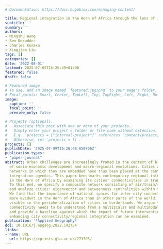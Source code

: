 ```yaml
---
# Documentation: https://docs.hugoblox.com/managing-content/

title: Regional integration in the Horn of Africa through the lens of inter-city connectivity
subtitle: ''
summary: ''
authors:
- Mingshu Wang
- Ben Derudder
- Charles Kunaka
- Xingjian Liu
tags: []
categories: []
date: '2022-08-01'
lastmod: 2025-07-09T16:26:49+01:00
featured: false
draft: false

# Featured image
# To use, add an image named `featured.jpg/png` to your page's folder.
# Focal points: Smart, Center, TopLeft, Top, TopRight, Left, Right, BottomLeft, Bottom, BottomRight.
image:
  caption: ''
  focal_point: ''
  preview_only: false

# Projects (optional).
#   Associate this post with one or more of your projects.
#   Simply enter your project's folder or file name without extension.
#   E.g. `projects = ["internal-project"]` references `content/project/deep-learning/index.md`.
#   Otherwise, set `projects = []`.
projects: []
publishDate: '2025-07-09T15:26:48.650706Z'
publication_types:
- "paper-journal"
abstract: Urban challenges are increasingly framed in the context of broader objectives
  of socio-economic development and macro-regional evolutions. Cities and the myriad
  networks in which they are embedded have thus been placed at the center of regional
  integration agendas. This paper benchmarks contemporary regional integration levels
  in the Horn of Africa by examining its cities' connectivities in transport networks.
  To this end, we specify a composite network consisting of air/train/road connectivity
  and analyze cities' eigenvector and betweenness centralities within these networks.
  We find that the importance of national spaces for inter-city connectivity is much
  more evident in the Horn of Africa than in other parts of the world, which is also
  visible in the peripheralization of cities in borderlands. We argue that the region's
  connectivity needs to be understood from a multiscalar and multimodal perspective
  and provide a baseline against which the impact of future interventions aimed at
  enhancing city connectivity/regional integration can be examined.
publication: '*Applied Geography*'
doi: 10.1016/j.apgeog.2022.102754
links:
- name: URL
  url: https://eprints.gla.ac.uk/273705/
---
```

